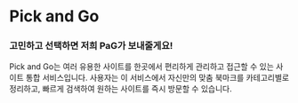 # Pick and Go
 
### 고민하고 선택하면 저희 PaG가 보내줄게요! 

Pick and Go는 여러 유용한 사이트를 한곳에서 편리하게 관리하고 접근할 수 있는 사이트 통합 서비스입니다. 사용자는 이 서비스에서 자신만의 맞춤 북마크를 카테고리별로 정리하고, 빠르게 검색하여 원하는 사이트를 즉시 방문할 수 있습니다.
